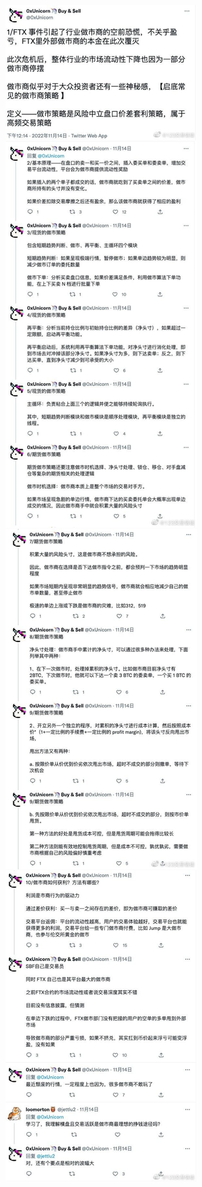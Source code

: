 ![](2022-11-24-15-51-51.png)
![](2022-11-24-15-52-45.png)
![](2022-11-24-15-53-20.png)
![](2022-11-24-15-53-32.png)
